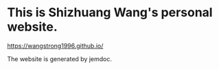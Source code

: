 # This is Shizhuang Wang's personal website. 
https://wangstrong1996.github.io/

The website is generated by jemdoc.
